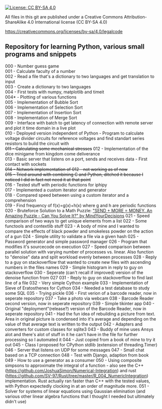 [![License: CC BY-SA 4.0](https://licensebuttons.net/l/by-sa/4.0/80x15.png)](https://creativecommons.org/licenses/by-sa/4.0/)

All files in this git are published under a Creative Commons Attribution-ShareAlike 4.0 International license (CC BY-SA 4.0)

https://creativecommons.org/licenses/by-sa/4.0/legalcode

## Repository for learning Python, various small programs and snippets

000     - Number guess game  
001     - Calculate faculty of a number  
002     - Read a file that's a dictionary to two languages and get translation to input  
003     - Create a dictionary to two languages  
004     - First tests with numpy, matplotlib and timeit  
004*    - Plotting of various functions  
005     - Implementation of Bubble Sort  
006     - Implementation of Selection Sort  
007     - Implementation of Insertion Sort  
008     - Implementation of Merge Sort  
009     - Interface with batch to get latency of connection with remote server and plot it time domain in a live plot  
010     - Deployed version independent of Python - Program to calculate voltage divider circuits for reference voltages and find standart series resistors to build the circuit with  
~~011     - Calculating some mechanical stresses~~
012     - Implementation of the dice minigame from kingdom come deliverance  
013     - Basic server that listens on a port, sends and receives data - First contact with sockets  
~~014     - Network implementation of 012 - not working as of now~~  
~~015     - Tried around with combining C and Python, ditched it because I noticed I did in fact not need it at that point~~  
016     - Tested stuff with periodic functions for iphipy  
017     - Implemented a custom iterator and generator  
018     - Compared speed between using a custom iterator and a comprehension  
019     - Find frequency of f(x)=g(x)+h(x) where g and h are periodic functions  
020     - Bruteforce Solution to a Math Puzzle: ["SEND + MORE = MONEY. An Amazing Puzzle - Can You Solve It?" by MindYourDecisions](https://youtu.be/p5YjV-100Hc)
021     - Speed comparison of two ways to get unique elements from a list
022     - Some functools and contextlib stuff
023     - A body of mine and I wanted to compare the effects of black powder and smokeless powder on the action of a gun
024     - Simple utility to validate a file via a given hash
025     - Password generator and simple password manager
026     - Program that modifies it's sourcecode on execution
027     - Speed comparison between parallel solution with varying number of processes vs. linear. Also function to "denoise" data and split workload evenly between processes
028     - Reply to a guy on stackoverflow that wanted to create new files with ascending numbers in the files names
029     - Simple histogram in reply to guy on stackoverflow
030     - Seperate (can't recall if improved) version of the denoise function from 027
031     - Reply to guy on stackoverflow to find last line of a file
032     - Very simple Cython example
033     - Implementation of Sieve of Eratosthenes for Cython
034     - Needed a test database to study some SQL
035     - Trying pickle
036     - First verion of a barcode reader, now in seperate repository
037     - Take a photo via webcam
038     - Barcode Reader second version, now in seperate repository
039     - Simple tikinter app
040     - Original "deployment"(release?) version of the Barcode Reader, now in seperate repository
041     - Had the fun idea of rebuilding a picture from text. Area in original picture is condensed into it's average and depending on the value of that average text is written to the output
042     - Adapters and converters for custom classes for sqlite3
043     - Buddy of mine uses Ansys alot and there's alot of stuff in it he can't have in the file for further processing so I automated it
044     - Just copied from a book of mine to try it out
045     - Class I proposed for CPython stdlib (extension of threading.Timer)
046     - Server that listens on UDP for some messages
047     - Small chat based on a TCP connection
048     - Test with Django, adaption from book
049     - How to use a generator as a consumer
050     - Using composite simpsons to approximate the integral of a function - also see the C++ (https://github.com/JoshuaSimon/Numerical-Integration) and rust (https://github.com/SV-97/Rust/tree/master/R_004_NumericIntegration) implementation. Rust actually ran faster than C++ with the tested values, with Python expectedly clocking in at an order of magnitude more.
051     - Solver for systems of linear equations using Gaussian elimination (and various other linear algebra functions that I thought I needed but ultimately didn't use)